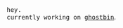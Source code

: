 <samp>hey.</samp>  
<samp>currently working on [ghostbin](https://github.com/ravensysx/ghostbin)</samp>.
